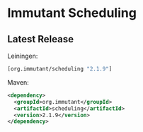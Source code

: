 # Immutant Scheduling

## Latest Release

Leiningen:

``` clj
[org.immutant/scheduling "2.1.9"]
```

Maven:

``` xml
<dependency>
  <groupId>org.immutant</groupId>
  <artifactId>scheduling</artifactId>
  <version>2.1.9</version>
</dependency>
```
